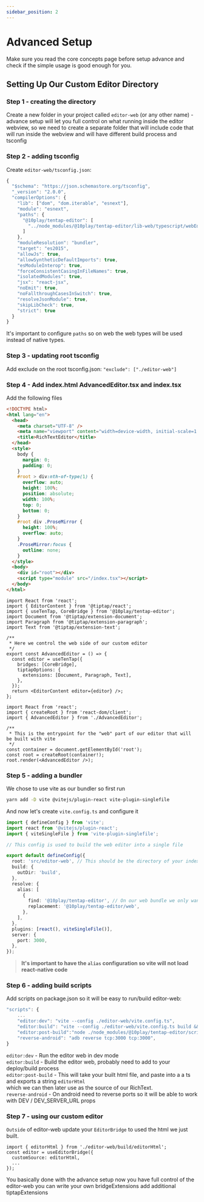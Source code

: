 ```yaml
---
sidebar_position: 2
---
```


# Advanced Setup

Make sure you read the core concepts page before setup advance and check if the simple usage is good enough for you.

## Setting Up Our Custom Editor Directory

### Step 1 - creating the directory

Create a new folder in your project called `editor-web` (or any other name) - advance setup will let you full control on what running inside the editor webview, so we need to create a separate folder that will include code that will run inside the webview and will have different build process and tsconfig

### Step 2 - adding tsconfig

Create `editor-web/tsconfig.json`:

```ts title="editor-web/tsconfig.json"
{
  "$schema": "https://json.schemastore.org/tsconfig",
  "_version": "2.0.0",
  "compilerOptions": {
    "lib": ["dom", "dom.iterable", "esnext"],
    "module": "esnext",
    "paths": {
      "@10play/tentap-editor": [
        "../node_modules/@10play/tentap-editor/lib-web/typescript/webEditorUtils/index.d.ts"
      ]
    },
    "moduleResolution": "bundler",
    "target": "es2015",
    "allowJs": true,
    "allowSyntheticDefaultImports": true,
    "esModuleInterop": true,
    "forceConsistentCasingInFileNames": true,
    "isolatedModules": true,
    "jsx": "react-jsx",
    "noEmit": true,
    "noFallthroughCasesInSwitch": true,
    "resolveJsonModule": true,
    "skipLibCheck": true,
    "strict": true
  }
}
```

It's important to configure `paths` so on web the web types will be used instead of native types.

### Step 3 - updating root tsconfig

Add exclude on the root tsconfig.json: `"exclude": ["./editor-web"]`

### Step 4 - Add index.html AdvancedEditor.tsx and index.tsx

Add the following files

```html title="index.html"
<!DOCTYPE html>
<html lang="en">
  <head>
    <meta charset="UTF-8" />
    <meta name="viewport" content="width=device-width, initial-scale=1.0" />
    <title>RichTextEditor</title>
  </head>
  <style>
    body {
      margin: 0;
      padding: 0;
    }
    #root > div:nth-of-type(1) {
      overflow: auto;
      height: 100%;
      position: absolute;
      width: 100%;
      top: 0;
      bottom: 0;
    }
    #root div .ProseMirror {
      height: 100%;
      overflow: auto;
    }
    .ProseMirror:focus {
      outline: none;
    }
  </style>
  <body>
    <div id="root"></div>
    <script type="module" src="/index.tsx"></script>
  </body>
</html>
```

```tsx title="AdvancedEditor.tsx"
import React from 'react';
import { EditorContent } from '@tiptap/react';
import { useTenTap, CoreBridge } from '@10play/tentap-editor';
import Document from '@tiptap/extension-document';
import Paragraph from '@tiptap/extension-paragraph';
import Text from '@tiptap/extension-text';

/**
 * Here we control the web side of our custom editor
 */
export const AdvancedEditor = () => {
  const editor = useTenTap({
    bridges: [CoreBridge],
    tiptapOptions: {
      extensions: [Document, Paragraph, Text],
    },
  });
  return <EditorContent editor={editor} />;
};
```

```tsx title="index.tsx"
import React from 'react';
import { createRoot } from 'react-dom/client';
import { AdvancedEditor } from './AdvancedEditor';

/**
 * This is the entrypoint for the "web" part of our editor that will be built with vite
 */
const container = document.getElementById('root');
const root = createRoot(container!);
root.render(<AdvancedEditor />);
```

### Step 5 - adding a bundler

We chose to use vite as our bundler so first run

```bash
yarn add -D vite @vitejs/plugin-react vite-plugin-singlefile
```

And now let's create `vite.config.ts` and configure it

```ts title="vite.config.ts"
import { defineConfig } from 'vite';
import react from '@vitejs/plugin-react';
import { viteSingleFile } from 'vite-plugin-singlefile';

// This config is used to build the web editor into a single file

export default defineConfig({
  root: 'src/editor-web', // This should be the directory of your index.html
  build: {
    outDir: 'build',
  },
  resolve: {
    alias: [
      {
        find: '@10play/tentap-editor', // On our web bundle we only want to include web related code
        replacement: '@10play/tentap-editor/web',
      },
    ],
  },
  plugins: [react(), viteSingleFile()],
  server: {
    port: 3000,
  },
});
```

> <strong>It's important to have the `alias` configuration so vite will not load react-native code</strong>

### Step 6 - adding build scripts

Add scripts on package.json so it will be easy to run/build editor-web:

```ts title="package.json"
"scripts": {
    ...
    "editor:dev": "vite --config ./editor-web/vite.config.ts",
    "editor:build": "vite --config ./editor-web/vite.config.ts build && yarn editor:post-build",
    "editor:post-build":"node ./node_modules/@10play/tentap-editor/scripts/buildEditor.js ./editor-web/build/index.html",
    "reverse-android": "adb reverse tcp:3000 tcp:3000",
}
```

`editor:dev` - Run the editor web in dev mode  
`editor:build` - Build the editor web, probably need to add to your deploy/build process  
`editor:post-build` - This will take your built html file, and paste into a a ts and exports a string `editorHtml`  
 which we can then later use as the source of our RichText.  
`reverse-android` - On android need to reverse ports so it will be able to work with DEV / DEV_SERVER_URL props

### Step 7 - using our custom editor

`Outside` of editor-web update your `EditorBridge` to used the html we just built.

```tsx
import { editorHtml } from './editor-web/build/editorHtml';
const editor = useEditorBridge({
  customSource: editorHtml,
  ...
});
```

You basically done with the advance setup now you have full control of the editor-web you can write your own bridgeExtensions add additional tiptapExtensions

